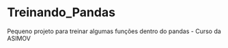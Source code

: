 # Treinando_Pandas
Pequeno projeto para treinar algumas funções dentro do pandas - Curso da ASIMOV 
